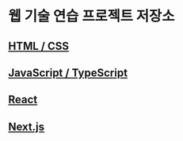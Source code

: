 # 웹 기술 연습 프로젝트 저장소

## [HTML / CSS](https://github.com/donghun-k/front-end-exercises/tree/main/html-css)

## [JavaScript / TypeScript](https://github.com/donghun-k/front-end-exercises/tree/main/js-ts)

## [React](https://github.com/donghun-k/front-end-exercises/tree/main/react)

## [Next.js](https://github.com/donghun-k/front-end-exercises/tree/main/next/blahx2)
